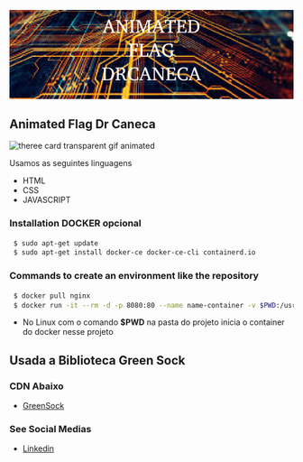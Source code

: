 ![theree card transparent](https://github.com/jnerydesigner/animated-flag-drcaneca/blob/main/images/animated-flag.png)

## Animated Flag Dr Caneca

![theree card transparent gif animated](https://github.com/jnerydesigner/animated-flag-drcaneca/blob/main/images/animated-flag.gif)

Usamos as seguintes linguagens

- HTML
- CSS
- JAVASCRIPT

### Installation DOCKER opcional

```sh
 $ sudo apt-get update
 $ sudo apt-get install docker-ce docker-ce-cli containerd.io
```

### Commands to create an environment like the repository

```sh
 $ docker pull nginx
 $ docker run -it --rm -d -p 8080:80 --name name-container -v $PWD:/usr/share/nginx/html nginx
```

- No Linux com o comando **$PWD** na pasta do projeto inicia o container do docker nesse projeto

## Usada a Biblioteca Green Sock

### CDN Abaixo

- [GreenSock](https://cdnjs.cloudflare.com/ajax/libs/gsap/3.6.0/gsap.min.js)

### See Social Medias

- [Linkedin](https://www.linkedin.com/in/jander-nery/)
